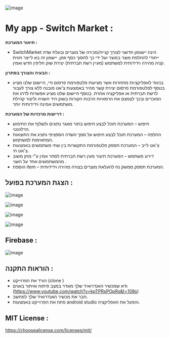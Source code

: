 ![image](https://user-images.githubusercontent.com/74238558/148085187-8c59cdab-c0aa-4ce4-ac11-9d0ca9209802.png)
# My app - Switch Market : 

**תיאור המערכת :** 

* SwitchMarket הינה יישומון חדשני לצורך קנייה/מכירה של מוצרים ובעלת שדה ייחודי להחלפת מוצר במוצר ועל ידי כך לחסוך כסף וזמן.
יישמון זה בא לייצר חווית קניה מהירה וידידותית למשתמש (מעיין רשת חברתית) יצירת שוק חליפין חדש ואמין.

**הבעיה והצורך בפתרון :** 

* בניגוד לאפליקציות מתחרות אשר מציעות פלטפורמת פרסום ודי, היישום שלנו מציע בנוסף לפלטפורמת פרסום יצירת קשר מהיר באמצעות צ'אט מובנה ללא צורך לעבור לרשת חברתית או אפליקציה אחרת.
בנוסף היישום שלנו מציע אפשרות לדרג את המוכרים ובכך לצמצם את הרמאיות הרבות הקורות בשוק היד השניה וליצור קהילת משתמשים אמינה וידידותית יותר.

**דרישות מרכזיות של המערכת :**
* חיפוש – המערכת תוכל לבצע חיפוש בתור מאגר נתונים ולשלוף את החיפוש הרלוונטי.
* החלפה – המערכת תוכל לבצע חיפוש על סמך השדה הספציפי ותציג את התוצאות המתאימות למשתמש.
* צ'אט לייב – המערכת תספק פלטפורמת התקשרות בין שתי משתמשים באמצעות צ'אט חי.
* דירוג משתמש – המערכת תיצור מעין רשת חברתית לסחר אמין ע"י מתן משוב מהמשתמשים אחד על השני .
* הוספת item – המערכת תספק ממשק נח להעלאת מוצרים בצורה מהירה וידידותית.




## הצגת המערכת בפועל : 
![image](https://user-images.githubusercontent.com/74238558/148086702-7da3d645-2248-4074-8dad-3c2e638fc25d.png)

![image](https://user-images.githubusercontent.com/74238558/148086821-7f334d5f-f2f4-4b7a-8e05-9710a65e3463.png)

![image](https://user-images.githubusercontent.com/74238558/148204773-ea87b616-b5d7-4eed-a2df-c000e148e694.png)

![image](https://user-images.githubusercontent.com/74238558/148087046-da0a8d98-3777-4d0e-95ab-b35c012b2601.png)

## Firebase : 
![image](https://user-images.githubusercontent.com/74238558/148088499-a348ac72-1a31-45dd-b940-1d26b12e7c83.png)



## הוראות התקנה : 
- הורד את הפרוייקט (clone ) 
- ודא שמכשיר האנדרואיד שלך מוגדר במצב פיתוח ואיתור באגים (https://www.youtube.com/watch?v=kpTPRsPOpRs&t=108s)
- חבר את מכשיר האנדרואיד שלך למחשב.
- פתח את הפרוייקט באמצעות android studio והפעל את האפליקציה. 

## MIT License :
https://choosealicense.com/licenses/mit/

